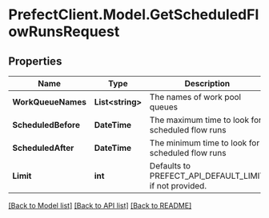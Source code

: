 # PrefectClient.Model.GetScheduledFlowRunsRequest

## Properties

Name | Type | Description | Notes
------------ | ------------- | ------------- | -------------
**WorkQueueNames** | **List&lt;string&gt;** | The names of work pool queues | [optional] 
**ScheduledBefore** | **DateTime** | The maximum time to look for scheduled flow runs | [optional] 
**ScheduledAfter** | **DateTime** | The minimum time to look for scheduled flow runs | [optional] 
**Limit** | **int** | Defaults to PREFECT_API_DEFAULT_LIMIT if not provided. | [optional] 

[[Back to Model list]](../README.md#documentation-for-models) [[Back to API list]](../README.md#documentation-for-api-endpoints) [[Back to README]](../README.md)

